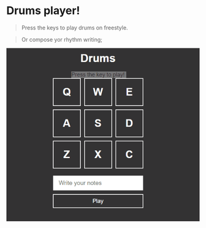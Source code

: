 # Drums player!

> Press the keys to play drums on freestyle. 

> Or compose yor rhythm writing;



![Project Running](Animation.gif)
